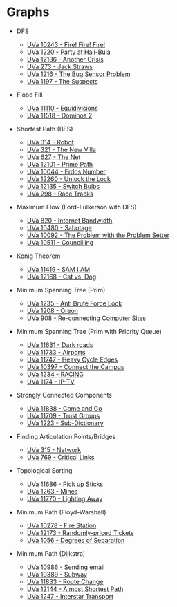 # Graphs

* DFS
  * [UVa 10243 - Fire! Fire! Fire!](http://uva.onlinejudge.org/index.php?option=onlinejudge&Itemid=99999999&page=show_problem&category=&problem=1184)
  * [UVa 1220 - Party at Hali-Bula](http://uva.onlinejudge.org/index.php?option=com_onlinejudge&Itemid=8&page=show_problem&category=24&problem=3661)
  * [UVa 12186 - Another Crisis](http://uva.onlinejudge.org/index.php?option=com_onlinejudge&Itemid=8&page=show_problem&category=24&problem=3338)
  * [UVa 273 - Jack Straws](http://uva.onlinejudge.org/index.php?option=com_onlinejudge&Itemid=8&page=show_problem&category=24&problem=209)
  * [UVa 1216 - The Bug Sensor Problem](http://uva.onlinejudge.org/index.php?option=com_onlinejudge&Itemid=8&page=show_problem&category=24&problem=3657)
  * [UVa 1197 - The Suspects](http://uva.onlinejudge.org/index.php?option=com_onlinejudge&Itemid=8&page=show_problem&category=24&problem=3638)

* Flood Fill
  * [UVa 11110 - Equidivisions](http://uva.onlinejudge.org/index.php?option=com_onlinejudge&Itemid=8&page=show_problem&category=24&problem=2051)
  * [UVa 11518 - Dominos 2](http://uva.onlinejudge.org/index.php?option=com_onlinejudge&Itemid=8&page=show_problem&category=24&problem=2513)
  
* Shortest Path (BFS)
  * [UVa 314 - Robot](http://uva.onlinejudge.org/index.php?option=com_onlinejudge&Itemid=8&page=show_problem&category=24&problem=250)
  * [UVa 321 - The New Villa](http://uva.onlinejudge.org/index.php?option=com_onlinejudge&Itemid=8&page=show_problem&category=24&problem=257)
  * [UVa 627 - The Net](http://uva.onlinejudge.org/index.php?option=onlinejudge&page=show_problem&problem=568)
  * [UVa 12101 - Prime Path](http://uva.onlinejudge.org/index.php?option=com_onlinejudge&Itemid=8&page=show_problem&category=243&problem=3253)
  * [UVa 10044 - Erdos Number](http://uva.onlinejudge.org/index.php?option=com_onlinejudge&Itemid=8&page=show_problem&category=24&problem=985)
  * [UVa 12260 - Unlock the Lock](http://uva.onlinejudge.org/index.php?option=com_onlinejudge&Itemid=8&page=show_problem&category=24&problem=3312)
  * [UVa 12135 - Switch Bulbs](http://uva.onlinejudge.org/index.php?option=com_onlinejudge&Itemid=8&page=show_problem&category=24&problem=3287)
  * [UVa 298 - Race Tracks](http://uva.onlinejudge.org/index.php?option=com_onlinejudge&Itemid=8&page=show_problem&category=24&problem=234)
  
* Maximum Flow (Ford-Fulkerson with DFS)
  * [UVa 820 - Internet Bandwidth](http://uva.onlinejudge.org/index.php?option=com_onlinejudge&Itemid=8&page=show_problem&problem=761)
  * [UVa 10480 - Sabotage](http://uva.onlinejudge.org/index.php?option=onlinejudge&page=show_problem&problem=1421)
  * [UVa 10092 - The Problem with the Problem Setter](http://uva.onlinejudge.org/index.php?option=com_onlinejudge&Itemid=8&page=show_problem&category=24&problem=1033)
  * [UVa 10511 - Councilling](http://uva.onlinejudge.org/index.php?option=com_onlinejudge&Itemid=8&page=show_problem&category=24&problem=1452)
  
* Konig Theorem
  * [UVa 11419 - SAM I AM](http://uva.onlinejudge.org/index.php?option=com_onlinejudge&Itemid=8&page=show_problem&category=24&problem=2414)
  * [UVa 12168 - Cat vs. Dog](http://uva.onlinejudge.org/index.php?option=com_onlinejudge&Itemid=8&page=show_problem&category=243&problem=3320)

* Minimum Spanning Tree (Prim)
  * [UVa 1235 - Anti Brute Force Lock](http://uva.onlinejudge.org/index.php?option=com_onlinejudge&Itemid=8&category=247&page=show_problem&problem=3676)
  * [UVa 1208 - Oreon](http://uva.onlinejudge.org/index.php?option=com_onlinejudge&Itemid=8&page=show_problem&category=24&problem=3649)
  * [UVa 908 - Re-connecting Computer Sites](http://uva.onlinejudge.org/index.php?option=com_onlinejudge&Itemid=8&category=24&page=show_problem&problem=849)

* Minimum Spanning Tree (Prim with Priority Queue)
  * [UVa 11631 - Dark roads](http://uva.onlinejudge.org/index.php?option=com_onlinejudge&Itemid=8&page=show_problem&category=24&problem=2678)
  * [UVa 11733 - Airports](http://uva.onlinejudge.org/index.php?option=com_onlinejudge&Itemid=8&page=show_problem&category=24&problem=2833)
  * [UVa 11747 - Heavy Cycle Edges](http://uva.onlinejudge.org/index.php?option=com_onlinejudge&Itemid=8&page=show_problem&category=24&problem=2847)
  * [UVa 10397 - Connect the Campus](http://uva.onlinejudge.org/index.php?option=com_onlinejudge&Itemid=8&page=show_problem&category=24&problem=1338) 
  * [UVa 1234 - RACING](http://uva.onlinejudge.org/index.php?option=com_onlinejudge&Itemid=8&page=show_problem&category=24&problem=3675)
  * [UVa 1174 - IP-TV](http://uva.onlinejudge.org/index.php?option=com_onlinejudge&Itemid=8&page=show_problem&category=24&problem=3615)

* Strongly Connected Components
  * [UVa 11838 - Come and Go](http://uva.onlinejudge.org/index.php?option=com_onlinejudge&Itemid=8&page=show_problem&category=24&problem=2938)
  * [UVa 11709 - Trust Groups](http://uva.onlinejudge.org/index.php?option=com_onlinejudge&Itemid=8&page=show_problem&category=24&problem=2756)
  * [UVa 1223 - Sub-Dictionary](http://uva.onlinejudge.org/index.php?option=com_onlinejudge&Itemid=8&page=show_problem&category=24&problem=3670)
  
* Finding Articulation Points/Bridges
  * [UVa 315 - Network](http://uva.onlinejudge.org/index.php?option=com_onlinejudge&Itemid=8&page=show_problem&category=24&problem=251)
  * [UVa 769 - Critical Links](http://uva.onlinejudge.org/index.php?option=com_onlinejudge&Itemid=8&page=show_problem&category=24&problem=737)
  
* Topological Sorting
  * [UVa 11686 - Pick up Sticks](http://uva.onlinejudge.org/index.php?option=com_onlinejudge&Itemid=8&page=show_problem&category=24&problem=2733)
  * [UVa 1263 - Mines](http://uva.onlinejudge.org/index.php?option=com_onlinejudge&Itemid=8&page=show_problem&category=24&problem=3704)
  * [UVa 11770 - Lighting Away](http://uva.onlinejudge.org/index.php?option=com_onlinejudge&Itemid=8&page=show_problem&category=24&problem=2870)
  
* Minimum Path (Floyd-Warshall)
  * [UVa 10278 - Fire Station](http://uva.onlinejudge.org/index.php?option=com_onlinejudge&Itemid=8&page=show_problem&category=24&problem=1219)
  * [UVa 12173 - Randomly-priced Tickets](http://uva.onlinejudge.org/index.php?option=com_onlinejudge&Itemid=8&page=show_problem&category=24&problem=3331)
  * [UVa 1056 - Degrees of Separation](http://uva.onlinejudge.org/index.php?option=com_onlinejudge&Itemid=8&page=show_problem&category=24&problem=3497) 
 
* Minimum Path (Dijkstra)
  * [UVa 10986 - Sending email](http://uva.onlinejudge.org/index.php?option=com_onlinejudge&Itemid=8&page=show_problem&category=24&problem=1927)
  * [UVa 10389 - Subway](http://uva.onlinejudge.org/index.php?option=com_onlinejudge&Itemid=8&page=show_problem&category=24&problem=1330)
  * [UVa 11833 - Route Change](http://uva.onlinejudge.org/index.php?option=com_onlinejudge&Itemid=8&page=show_problem&category=24&problem=2933)
  * [UVa 12144 - Almost Shortest Path](http://uva.onlinejudge.org/index.php?option=com_onlinejudge&Itemid=8&page=show_problem&category=24&problem=3296)
  * [UVa 1247 - Interstar Transport](http://uva.onlinejudge.org/index.php?option=com_onlinejudge&Itemid=8&page=show_problem&category=24&problem=3688)